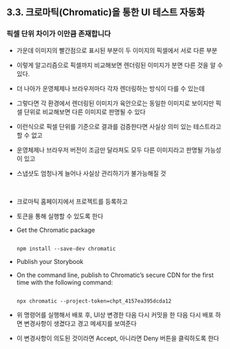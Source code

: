 ## 3.3. 크로마틱(Chromatic)을 통한 UI 테스트 자동화

### 픽셀 단위 차이가 이만큼 존재합니다

- 가운데 이미지의 빨간점으로 표시된 부분이 두 이미지의 픽셀에서 서로 다른 부분

- 이렇게 알고리즘으로 픽셀까지 비교해보면 렌더링된 이미지가 분면 다른 것을 알 수 있다.

- 더 나아가 운영체제나 브라우저마다 각자 렌더링하는 방식이 다를 수 있는데

- 그렇다면 각 환경에서 렌더링된 이미지가 육안으로는 동일한 이미지로 보이지만 픽셀 단위로 비교해보면 다른 이미지로 판명될 수 있다

- 이런식으로 픽셀 단위를 기준으로 결과를 검증한다면 사실상 의미 있는 테스트라고 할 수 없고

- 운영체제나 브라우저 버전이 조금만 달라져도 모두 다른 이미지라고 판명될 가능성이 있고

- 스냅샷도 엄청나게 늘어나 사실상 관리하기가 불가능해질 것

<br/>

- 크로마틱 홈페이지에서 프로젝트를 등록하고

- 토큰을 통해 실행할 수 있도록 한다

- Get the Chromatic package

  ```shell

  npm install --save-dev chromatic

  ```

- Publish your Storybook

- On the command line, publish to Chromatic’s secure CDN for the first time with the following command:

  ```shell

  npx chromatic --project-token=chpt_4157ea395dcda12

  ```

- 위 명령어를 실행해서 배포 후, UI상 변경한 다음 다시 커밋을 한 다음 다시 배포 하면 변경사항이 생겼다고 경고 메세지를 보여준다

- 이 변경사항이 의도된 것이라면 Accept, 아니라면 Deny 버튼을 클릭하도록 한다
